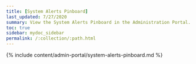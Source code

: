 ```yaml
---
title: [System Alerts Pinboard]
last_updated: 7/27/2020
summary: View the System Alerts Pinboard in the Administration Portal.
toc: true
sidebar: mydoc_sidebar
permalink: /:collection/:path.html
---
```


{% include content/admin-portal/system-alerts-pinboard.md %}
